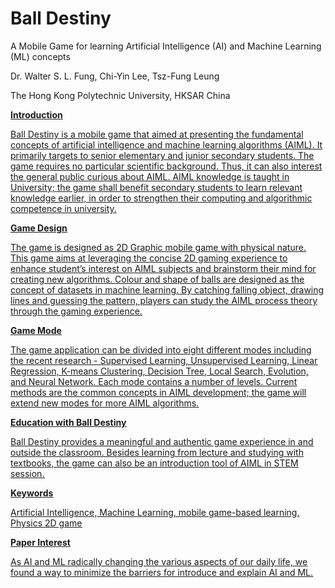 # Ball Destiny
A Mobile Game for learning Artificial Intelligence (AI) and Machine Learning (ML) concepts

Dr. Walter S. L. Fung, Chi-Yin Lee, Tsz-Fung Leung

The Hong Kong Polytechnic University, HKSAR China

<b><u>Introduction</i></b>

Ball Destiny is a mobile game that aimed at presenting the fundamental concepts of artificial intelligence and machine learning algorithms (AIML). It primarily targets to senior elementary and junior secondary students. The game requires no particular scientific background. Thus, it can also interest the general public curious about AIML. 
AIML knowledge is taught in University; the game shall benefit secondary students to learn relevant knowledge earlier, in order to strengthen their computing and algorithmic competence in university. 

<b><u>Game Design</i></b>

The game is designed as 2D Graphic mobile game with physical nature. This game aims at leveraging the concise 2D gaming experience to enhance student’s interest on AIML subjects and brainstorm their mind for creating new algorithms. Colour and shape of balls are designed as the concept of datasets in machine learning. By catching falling object, drawing lines and guessing the pattern, players can study the AIML process theory through the gaming experience.

<b><u>Game Mode</i></b>

The game application can be divided into eight different modes including the recent research - Supervised Learning, Unsupervised Learning, Linear Regression, K-means Clustering, Decision Tree, Local Search, Evolution, and Neural Network. Each mode contains a number of levels. Current methods are the common concepts in AIML development; the game will extend new modes for more AIML algorithms. 

<b><u>Education with Ball Destiny</i></b>

Ball Destiny provides a meaningful and authentic game experience in and outside the classroom. Besides learning from lecture and studying with textbooks, the game can also be an introduction tool of AIML in STEM session.

<b><u>Keywords</i></b>

Artificial Intelligence, Machine Learning, mobile game-based learning, Physics 2D game

<b><u>Paper Interest</i></b>

As AI and ML radically changing the various aspects of our daily life, we found a way to minimize the barriers for introduce and explain AI and ML.
